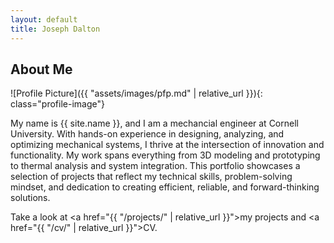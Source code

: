 ```yaml
---
layout: default
title: Joseph Dalton
---
```


## About Me


![Profile Picture]({{ "assets/images/pfp.md" | relative_url }}){: class="profile-image"}

 
My name is {{ site.name }}, and I am a mechancial engineer at Cornell University. With hands-on experience in designing, analyzing, and optimizing mechanical systems, I thrive at the intersection of innovation and functionality. My work spans everything from 3D modeling and prototyping to thermal analysis and system integration. This portfolio showcases a selection of projects that reflect my technical skills, problem-solving mindset, and dedication to creating efficient, reliable, and forward-thinking solutions.


Take a look at <a href="{{ "/projects/" | relative_url }}">my projects</a> and <a href="{{ "/cv/" | relative_url }}">CV</a>.
